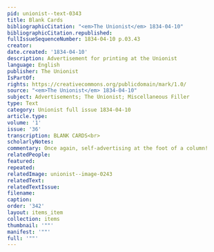 ```yaml
---
pid: unionist--text-0343
title: Blank Cards
bibliographicCitation: "<em>The Unionist</em> 1834-04-10"
bibliographicCitation.republished: 
fullIssueSequenceNumber: 1834-04-10 p.03.43
creator: 
date.created: '1834-04-10'
description: Advertisement for printing at the Unionist
language: English
publisher: The Unionist
IsPartOf: 
rights: https://creativecommons.org/publicdomain/mark/1.0/
source: "<em>The Unionist</em> 1834-04-10"
subject: Advertisements; The Unionist; Miscellaneous Filler
type: Text
category: Unionist full issue 1834-04-10
article.type: 
volume: '1'
issue: '36'
transcription: BLANK CARDS<br>
scholarlyNotes: 
commentary: Once again, self-advertising at the foot of a column!
relatedPeople: 
featured: 
repeated: 
relatedImage: unionist--image-0243
relatedText: 
relatedTextIssue: 
filename: 
caption: 
order: '342'
layout: items_item
collection: items
thumbnail: '""'
manifest: '""'
full: '""'
---
```

